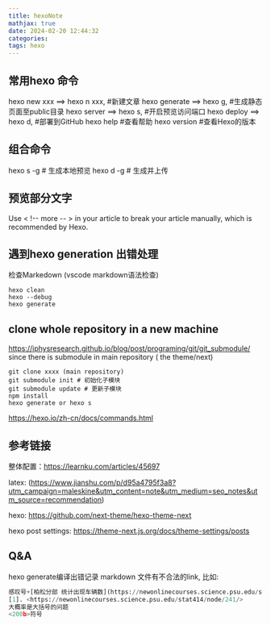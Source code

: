 ```yaml
---
title: hexoNote
mathjax: true
date: 2024-02-20 12:44:32
categories:
tags: hexo
---
```


## 常用hexo 命令

hexo new xxx ==> hexo n xxx, #新建文章
hexo generate ==> hexo g,  #生成静态页面至public目录
hexo server ==> hexo s,  #开启预览访问端口
hexo deploy ==> hexo d,  #部署到GitHub
hexo help  #查看帮助
hexo version  #查看Hexo的版本

## 组合命令

hexo s -g # 生成本地预览
hexo d -g # 生成并上传

## 预览部分文字

Use < !-- more -- > in your article to break your article manually, which is recommended by Hexo.

## 遇到hexo generation 出错处理

检查Markedown (vscode markdown语法检查)

```shell
hexo clean
hexo --debug
hexo generate
```

## clone whole repository in a new machine

<https://iphysresearch.github.io/blog/post/programing/git/git_submodule/>
since there is submodule in main repository ( the theme/next)

```shell
git clone xxxx (main repository)
git submodule init # 初始化子模块
git submodule update # 更新子模块
npm install
hexo generate or hexo s
```

<https://hexo.io/zh-cn/docs/commands.html>

<!-- more -->
## 参考链接

整体配置：<https://learnku.com/articles/45697>

latex: (<https://www.jianshu.com/p/d95a4795f3a8?utm_campaign=maleskine&utm_content=note&utm_medium=seo_notes&utm_source=recommendation>)

hexo: <https://github.com/next-theme/hexo-theme-next>

hexo post settings: <https://theme-next.js.org/docs/theme-settings/posts>


## Q&A
hexo generate编译出错记录
markdown 文件有不合法的link, 比如:
```python
感叹号+[柏松分部 统计出现车辆数](https://newonlinecourses.science.psu.edu/stat414/sites/onlinecourses.science.psu.edu.stat414/files/lesson52/147882_traffic/index.jpg)
[1]. <https://newonlinecourses.science.psu.edu/stat414/node/241/>
大概率是大括号的问题
<200b>符号
```
